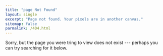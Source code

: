 ```yaml
---
title: "page Not Found"
layout: single
excerpt: "Page not found. Your pixels are in another canvas."
sitemap: false
parmalink: /404.html
---
```


Sorry, but the page you were tring to view does not exist --- perhaps you can try searching for it below.

<script type="text/javascript">
  var GOOG_FIXURL_LANG = 'en';
  var GOOG_FIXURL_SITE = 'https://sunghan-kim.github.io';
</script>
<script type="text/javascript"
        src="//linkhelp.clients.google.com/tbproxy/lh/wm/fixurl.js">

</script>
